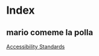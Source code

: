 <html>
  <head>
        <meta charset="utf 8">
        <title>Index</title>
 
  </head>
  <body>
    <h1>Index</h1>
    <h2>mario comeme la polla</h2>
    <a href="https://miguelchuecos.github.io/MY-WEBPAGE/Accesibility-standarts.html"> Accessibility Standards</a>
  </body>
  
</html>

